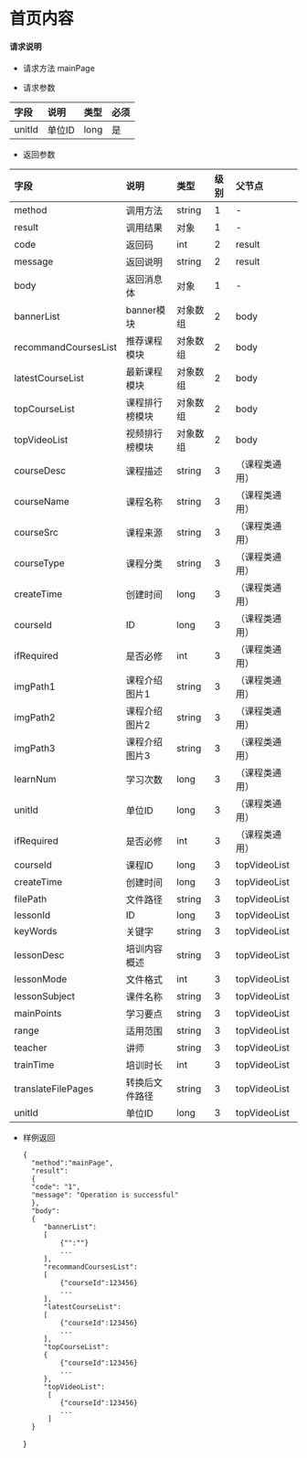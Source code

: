 # 首页内容

#### **请求说明**

* 请求方法 mainPage

* 请求参数

| 字段 | 说明 | 类型 | 必须 |
| :--- | :--- | :--- | :--- |
| unitId| 单位ID | long | 是 |

* 返回参数

| 字段 | 说明 | 类型 | 级别 | 父节点 |
| :--- | :--- | :--- | :--- | :--- |
| method| 调用方法 | string | 1 | - |
| result | 调用结果 | 对象 | 1 | - |
| code | 返回码| int | 2 | result|
| message| 返回说明 | string | 2 | result|
| body | 返回消息体 | 对象 | 1 | - |
| bannerList | banner模块 | 对象数组 | 2 | body |
| recommandCoursesList| 推荐课程模块 | 对象数组 | 2 | body |
| latestCourseList | 最新课程模块 | 对象数组 | 2 | body |
| topCourseList| 课程排行榜模块 | 对象数组 | 2 | body |
| topVideoList | 视频排行榜模块 | 对象数组 | 2 | body |
| courseDesc| 课程描述 | string | 3 | （课程类通用）|
| courseName| 课程名称 | string | 3 |（课程类通用）|
| courseSrc| 课程来源 | string | 3 |（课程类通用）|
| courseType| 课程分类 | string | 3 | （课程类通用）|
| createTime| 创建时间 | long| 3 |（课程类通用）|
| courseId| ID | long | 3 | （课程类通用）|
| ifRequired | 是否必修 | int | 3 | （课程类通用）|
| imgPath1| 课程介绍图片1 | string | 3 | （课程类通用）|
| imgPath2| 课程介绍图片2 | string | 3 |（课程类通用）|
| imgPath3| 课程介绍图片3 | string | 3 |（课程类通用）|
| learnNum| 学习次数 | long | 3 |（课程类通用）|
| unitId| 单位ID | long | 3 | （课程类通用）|
| ifRequired | 是否必修 | int | 3 |（课程类通用）|
| courseId| 课程ID| long | 3 | topVideoList|
| createTime| 创建时间 | long| 3 | topVideoList|
| filePath | 文件路径 | string | 3 | topVideoList|
| lessonId| ID | long| 3 | topVideoList|
| keyWords | 关键字 | string | 3 | topVideoList|
|lessonDesc| 培训内容概述 | string | 3 | topVideoList|
|lessonMode| 文件格式 | int | 3 | topVideoList|
|lessonSubject | 课件名称 | string | 3 | topVideoList|
|mainPoints | 学习要点 | string | 3 | topVideoList|
|range| 适用范围 | string | 3 | topVideoList|
|teacher | 讲师 | string | 3 | topVideoList|
|trainTime | 培训时长 | int | 3 | topVideoList|
|translateFilePages | 转换后文件路径 | string | 3 | topVideoList|
|unitId| 单位ID | long | 3 | topVideoList|


* 样例返回


      {
        "method":"mainPage",
        "result":
        {
        "code": "1",
        "message": "Operation is successful"
        },
        "body":
        {
           "bannerList":
           [
               {"":""}
               ...
           ],
           "recommandCoursesList":
           [
               {"courseId":123456}
               ...
           ],
           "latestCourseList":
           [
               {"courseId":123456}
               ...
           ],
           "topCourseList":
           {
               {"courseId":123456}
               ...
           },
           "topVideoList":
            [
               {"courseId":123456}
               ...
            ]
        } 
    }